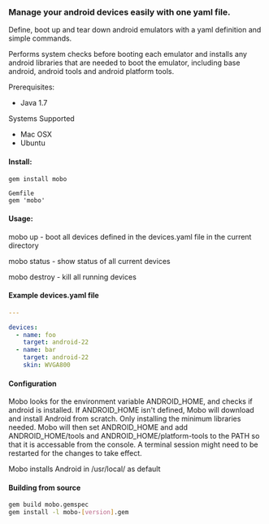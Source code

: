 ### Manage your android devices easily with one yaml file.

Define, boot up and tear down android emulators with a yaml definition and simple commands. 

Performs system checks before booting each emulator and installs any android libraries that are needed to boot the emulator, including base android, android tools and android platform tools.

Prerequisites:
  - Java 1.7

Systems Supported
  - Mac OSX
  - Ubuntu

#### Install:
```bash
gem install mobo
```

```
Gemfile
gem 'mobo'
```

#### Usage:

  mobo up      - boot all devices defined in the devices.yaml file in the current directory

  mobo status  - show status of all current devices

  mobo destroy - kill all running devices


#### Example devices.yaml file
```yaml
---

devices:
  - name: foo
    target: android-22
  - name: bar
    target: android-22
    skin: WVGA800
```

#### Configuration

Mobo looks for the environment variable ANDROID_HOME, and checks if android is installed.
If ANDROID_HOME isn't defined, Mobo will download and install Android from scratch. Only installing the minimum libraries needed.
Mobo will then set ANDROID_HOME and add ANDROID_HOME/tools and ANDROID_HOME/platform-tools to the PATH so that it is accessable from the console.
A terminal session might need to be restarted for the changes to take effect.


Mobo installs Android in /usr/local/<android-sdk-name> as default

#### Building from source
```bash
gem build mobo.gemspec
gem install -l mobo-[version].gem
```

